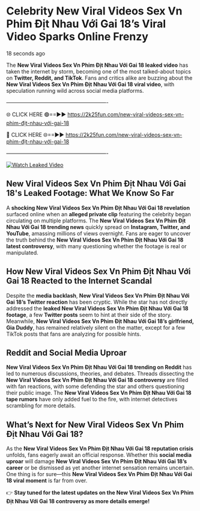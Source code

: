 # Celebrity New Viral Videos Sex Vn Phim Địt Nhau Với Gai 18’s Viral Video Sparks Online Frenzy

18 seconds ago

The **New Viral Videos Sex Vn Phim Địt Nhau Với Gai 18 leaked video** has taken the internet by storm, becoming one of the most talked-about topics on **Twitter, Reddit, and TikTok**. Fans and critics alike are buzzing about the **New Viral Videos Sex Vn Phim Địt Nhau Với Gai 18 viral video**, with speculation running wild across social media platforms.

———————————————————-

🌐 CLICK HERE 🟢==►► https://2k25fun.com/new-viral-videos-sex-vn-phim-địt-nhau-với-gai-18

🔴 CLICK HERE 🌐==►► https://2k25fun.com/new-viral-videos-sex-vn-phim-địt-nhau-với-gai-18

———————————————————-

[![Watch Leaked Video](https://miro.medium.com/v2/resize:fit:828/format:webp/1*cilzJN44JGOrTw9NJCrNHA.gif "Watch Leaked Video")](https://2k25fun.com/new-viral-videos-sex-vn-phim-địt-nhau-với-gai-18)

## **New Viral Videos Sex Vn Phim Địt Nhau Với Gai 18's Leaked Footage: What We Know So Far**  
A **shocking New Viral Videos Sex Vn Phim Địt Nhau Với Gai 18 revelation** surfaced online when an **alleged private clip** featuring the celebrity began circulating on multiple platforms. The **New Viral Videos Sex Vn Phim Địt Nhau Với Gai 18 trending news** quickly spread on **Instagram, Twitter, and YouTube**, amassing millions of views overnight. Fans are eager to uncover the truth behind the **New Viral Videos Sex Vn Phim Địt Nhau Với Gai 18 latest controversy**, with many questioning whether the footage is real or manipulated.  

## **How New Viral Videos Sex Vn Phim Địt Nhau Với Gai 18 Reacted to the Internet Scandal**  
Despite the **media backlash**, **New Viral Videos Sex Vn Phim Địt Nhau Với Gai 18’s Twitter reaction** has been cryptic. While the star has not directly addressed the **leaked New Viral Videos Sex Vn Phim Địt Nhau Với Gai 18 footage**, a few **Twitter posts** seem to hint at their side of the story. Meanwhile, **New Viral Videos Sex Vn Phim Địt Nhau Với Gai 18’s girlfriend, Gia Duddy**, has remained relatively silent on the matter, except for a few TikTok posts that fans are analyzing for possible hints.  

## **Reddit and Social Media Uproar**  
**New Viral Videos Sex Vn Phim Địt Nhau Với Gai 18 trending on Reddit** has led to numerous discussions, theories, and debates. Threads dissecting the **New Viral Videos Sex Vn Phim Địt Nhau Với Gai 18 controversy** are filled with fan reactions, with some defending the star and others questioning their public image. The **New Viral Videos Sex Vn Phim Địt Nhau Với Gai 18 tape rumors** have only added fuel to the fire, with internet detectives scrambling for more details.  

## **What’s Next for New Viral Videos Sex Vn Phim Địt Nhau Với Gai 18?**  
As the **New Viral Videos Sex Vn Phim Địt Nhau Với Gai 18 reputation crisis** unfolds, fans eagerly await an official response. Whether this **social media uproar** will damage **New Viral Videos Sex Vn Phim Địt Nhau Với Gai 18’s career** or be dismissed as yet another internet sensation remains uncertain. One thing is for sure—this **New Viral Videos Sex Vn Phim Địt Nhau Với Gai 18 viral moment** is far from over.  

👉 **Stay tuned for the latest updates on the New Viral Videos Sex Vn Phim Địt Nhau Với Gai 18 controversy as more details emerge!**  